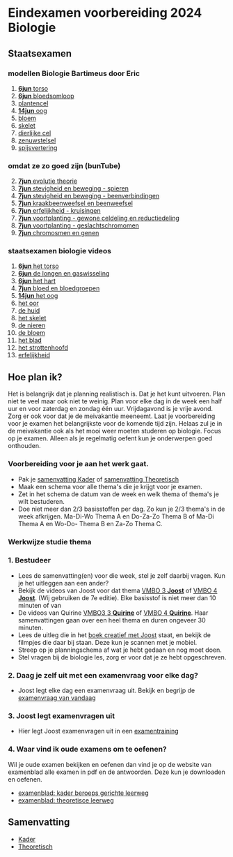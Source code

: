 # Eindexamen voorbereiding 2024 Biologie

## Staatsexamen

### modellen Biologie Bartimeus door Eric
1. [**6jun** torso](https://youtu.be/zriNETvsp-A?si=ckdktF1Q1S7NoSvY)
2. [**6jun** bloedsomloop](https://youtu.be/8LlejL7mkSU?si=LSFZjy86zovqM8mo)
1. [plantencel](https://youtu.be/39W8q-zryAE?si=3J_v8jS5GROFQjUA)
1. [**14jun** oog](https://youtu.be/AfX3aBN-__s?si=oZtvctVbiKlPrBUJ)
1. [bloem](https://youtu.be/2Z0IbT_p5Rc?si=oeu4R1tj3DWM12Gr)
1. [skelet](https://youtu.be/N04SLR6JaDY?si=HUgoIIlF2N0H6NVr)
1. [dierlijke cel](https://youtu.be/jeEWldHnsEg?si=90d7wOcmb8XXv7CQ)
1. [zenuwstelsel](https://youtu.be/rdGDczb_fBA?si=2kF3ocHGZCYJhxQS)
1. [spijsvertering](https://youtu.be/FMO93h1UrRE?si=2-Q_2imr2OuKD5cU)

### omdat ze zo goed zijn (bunTube)
2. [**7jun** evolutie theorie](https://www.youtube.com/watch?v=7ANeMGkCcOkU)
3. [**7jun** stevigheid en beweging - spieren](https://www.youtube.com/watch?v=e2ny3JWS2DU)
4. [**7jun** stevigheid en beweging - beenverbindingen](https://www.youtube.com/watch?v=Y3ukTmznI28)
4. [**7jun** kraakbeenweefsel en beenweefsel](https://www.youtube.com/watch?v=yi_fk4RCjKM)
4. [**7jun** erfelijkheid - kruisingen](https://www.youtube.com/watch?v=QU0f67Z2iBE)
5. [**7jun** voortplanting - gewone celdeling en reductiedeling](https://www.youtube.com/watch?v=9vd0dOgsGbA)
6. [**7jun** voortplanting - geslachtschromomen](https://www.youtube.com/watch?v=SzEF4kmv9RA)
7. [**7jun** chromosmen en genen](https://www.youtube.com/watch?v=VK2OhxYmWgo)

### staatsexamen biologie videos
1. [**6jun** het torso](https://www.youtube.com/watch?v=6qPfGG47a8M)
2. [**6jun** de longen en gaswisseling](https://www.youtube.com/watch?v=mQFkGviZZJM)
3. [**6jun** het hart](https://www.youtube.com/watch?v=fAyW-SKwD7w)
2. [**7jun** bloed en bloedgroepen](https://www.youtube.com/watch?v=QIM_BiWruB0)
1. [**14jun** het oog](https://www.youtube.com/watch?v=S_I_j7qHA_E)
1. [het oor](https://www.youtube.com/watch?v=VaCoPdn29B0)
2. [de huid](https://www.youtube.com/watch?v=l0Zr9wxcss4)
3. [het skelet](https://www.youtube.com/watch?v=OVB9kBUpyzc)
4. [de nieren](https://www.youtube.com/watch?v=YhmDxKdOkEc)
4. [de bloem](https://www.youtube.com/watch?v=i7gIkqe_pYg)
4. [het blad](https://www.youtube.com/watch?v=916DSQG7oi4)
4. [het strottenhoofd](https://www.youtube.com/watch?v=c71bGzrqZEQ)
4. [erfelijkheid](https://www.youtube.com/watch?v=5gRoHtHuwdM)



## Hoe plan ik?

Het is belangrijk dat je planning realistisch is. Dat je het kunt uitvoeren. Plan niet te veel maar ook niet te weinig. Plan voor elke dag in de week een half uur en voor zaterdag en zondag één uur. Vrijdagavond is je vrije avond. Zorg er ook voor dat je de meivakantie meeneemt. Laat je voorbereiding voor je examen het belangrijkste voor de komende tijd zijn. Helaas zul je in de meivakantie ook als het mooi weer moeten studeren op biologie. Focus op je examen. Alleen als je regelmatig oefent kun je onderwerpen goed onthouden.

### Voorbereiding voor je aan het werk gaat.
* Pak je [samenvatting Kader](https://edequartel.github.io/biologie/samenvattingen/k/SV3K4K.pdf) of [samenvatting Theoretisch](https://edequartel.github.io/biologie/samenvattingen/tl/SV3T4T.pdf)
* Maak een schema voor alle thema's die je krijgt voor je examen.
* Zet in het schema de datum van de week en welk thema of thema's je wilt bestuderen.
* Doe niet meer dan 2/3 basisstoffen per dag. Zo kun je 2/3 thema's in de week afkrijgen. Ma-Di-Wo Thema A en Do-Za-Zo Thema B of Ma-Di Thema A en Wo-Do- Thema B en Za-Zo Thema C.

### Werkwijze studie thema

### 1. Bestudeer
* Lees de samenvatting(en) voor die week, stel je zelf daarbij vragen. Kun je het uitleggen aan een ander?
* Bekijk de videos van Joost voor dat thema [VMBO 3 **Joost**](https://www.biologiemetjoost.nl/kopie-van-leerjaar-1-1) of [VMBO 4 **Joost**](https://www.biologiemetjoost.nl/kopie-van-leerjaar-2). (Wij gebruiken de 7e editie). Elke basisstof is niet meer dan 10 minuten of van 
* De videos van Quirine [VMBO3 3 **Quirine**](https://www.youtube.com/playlist?list=PLiMG27RmfH5RodfKzrelIsTXNC-5iaDo4) of [VMBO 4 **Quirine**](https://www.youtube.com/playlist?list=PLiMG27RmfH5Qed_SJqXzGThpxV8KSS_MW). Haar samenvattingen gaan over een heel thema en duren ongeveer 30 minuten.
* Lees de uitleg die in het [boek creatief met Joost](https://www.youtube.com/playlist?list=PLr1tx9agautGJ1fSRVegyNlTrCV1dekdD) staat, en bekijk de filmpjes die daar bij staan. Deze kun je scannen met je mobiel.
* Streep op je planningschema af wat je hebt gedaan en nog moet doen.
* Stel vragen bij de biologie les, zorg er voor dat je ze hebt opgeschreven.

<!--
* Alleen als je tijd over heb ga je in de [Verdieping](https://www.youtube.com/playlist?list=PLr1tx9agautHQfbG_7uepE8-Kp_dYXFEK).
-->

### 2. Daag je zelf uit met een examenvraag voor elke dag?

* Joost legt elke dag een examenvraag uit. Bekijk en begrijp de [examenvraag van vandaag](https://www.youtube.com/playlist?list=PLr1tx9agautFQi2hvDJncGRfXs8yV_vMm)

### 3. Joost legt examenvragen uit

* Hier legt Joost examenvragen uit in een [examentraining](https://www.youtube.com/playlist?list=PLr1tx9agautGHCqS47f8w94ZKiyAULOnE)


### 4. Waar vind ik oude examens om te oefenen?

Wil je oude examen bekijken en oefenen dan vind je op de website van examenblad alle examen in pdf en de antwoorden. Deze kun je downloaden en oefenen. 

* [examenblad: kader beroeps gerichte leerweg](https://www.examenblad.nl/2024/vmbo-kb/vakken/exacte-vakken/biologie-vmbo-kb)
* [examenblad: theoretisce leerweg](https://www.examenblad.nl/2024/vmbo-gl/vakken/exacte-vakken/biologie-vmbo-gl-tl)



## Samenvatting

* [Kader](https://edequartel.github.io/biologie/samenvattingen/k/SV3K4K.pdf)
* [Theoretisch](https://edequartel.github.io/biologie/samenvattingen/k/SV3K4K.pdf)

<!--
## Video's

### Samenvatting Joost elke basisstof van een thema (50min)
* [Samenvatting per Thema en Basisstof van Leerjaar 3 **Joost**](https://www.biologiemetjoost.nl/kopie-van-leerjaar-1-1)
* [Samenvatting per Thema en Basisstof van Leerjaar 4 **Joost**](https://www.biologiemetjoost.nl/kopie-van-leerjaar-2)

* ### Samenvattingen Quirine elke thema (30min)
* [Samenvatting per thema leerjaar 3 **Quirine**](https://www.youtube.com/playlist?list=PLiMG27RmfH5RodfKzrelIsTXNC-5iaDo4)
* [Samenvatting per thema leerjaar 4 **Quirine**](https://www.youtube.com/playlist?list=PLiMG27RmfH5Qed_SJqXzGThpxV8KSS_MW)
* -->
